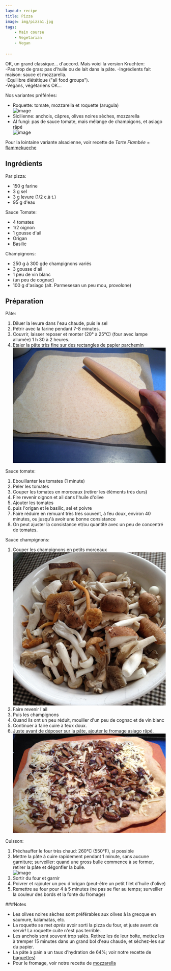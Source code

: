 ```yaml
---
layout: recipe
title: Pizza
image: img/pizza1.jpg  
tags:
    - Main course
    - Vegetarian
    - Vegan
    
---
```

OK, un grand classique... d'accord. Mais voici la version Kruchten:   
-Pas trop de gras: pas d'huile ou de lait dans la pâte. 
-Ingrédients fait maison: sauce et mozzarella.    
-Equilibre diététique ("all food groups").   
-Vegans, végétariens OK...

Nos variantes préférées:  

* Roquette: tomate, mozzarella et roquette (arugula)  
![image](img/pizza1.jpg)
* Sicilienne: anchois, câpres, olives noires sèches, mozzarella  
* Al fungi: pas de sauce tomate, mais mélange de champigons, et asiago râpé   
![image](img/pizza5.jpg)

Pour la lointaine variante alsacienne, voir recette de *Tarte Flambée* =  [flammekueche](flammekueche.html)
## Ingrédients
Par pizza: 
  
* 150 g farine
* 3 g sel
* 3 g levure (1/2 c.à t.)   
* 95 g d'eau

Sauce Tomate:  

* 4 tomates  
* 1/2 oignon  
* 1 gousse d'ail
* Origan
* Basilic

Champignons:  

* 250 g à 300 gde champignons variés
* 3 gousse d'ail
* 1 peu de vin blanc
* (un peu de cognac)
* 100 g d'asiago (alt. Parmesesan un peu mou, provolone)

## Préparation
Pâte:

1. Diluer la levure dans l'eau chaude, puis le sel
2. Pétrir avec la farine pendant 7-8 minutes.
2. Couvrir, laisser reposer et monter (20° à 25°C) (four avec lampe allumée) 1 h 30 à 2 heures.
3. Etaler la pâte très fine sur des rectangles de papier parchemin  
![image](img/pizza2.jpg)

Sauce tomate:

1. Ebouillanter les tomates (1 minute)
2. Peler les tomates
3. Couper les tomates en morceaux (retirer les éléments très durs)
4. Fire revenir oignon et ail dans l'huile d'olive
5. Ajouter les tomates
6. puis l'origan et le basilic, sel et poivre
7. Faire réduire en remuant très très souvent, à feu doux, environ 40 minutes, ou jusqu'à avoir une bonne consistance
8. On peut ajuster la consistance et/ou quantité avec un peu de concentré de tomates.

Sauce champignons:

1. Couper les champignons en petits morceaux   
![image](img/pizza3.jpg)
2. Faire revenir l'ail
3. Puis les champignons
4. Quand ils ont un peu réduit, mouiller d'un peu de cognac et de vin blanc
5. Continuer à faire cuire à feux doux.
6. Juste avant de déposer sur la pâte, ajouter le fromage asiago râpé.   
![image](img/pizza6.jpg)

Cuisson:

1. Préchauffer le four très chaud: 260°C (550°F), si possible
2. Mettre la pâte à cuire rapidement pendant 1 minute, sans aucune garniture; surveiller: quand une gross bulle commence à se former, retirer la pâte et dégonfler la bulle.   
![image](img/pizza4.jpg)
3. Sortir du four et garnir
4. Poivrer et rajouter un peu d'origan (peut-être un petit filet d'huile d'olive)
4. Remettre au four pour 4 à 5 minutes (ne pas se fier au temps; surveiller la couleur des bords et la fonte du fromage)

###Notes
* Les olives noires sèches sont préférables aux olives à la grecque en saumure, kalamatas, etc.    
* La roquette se met *après* avoir sorti la pizza du four, et juste avant de servir! La roquette cuite n'est pas terrible.  
* Les anchois sont souvent trop salés. Retirez les de leur boîte, mettez les à tremper 15 minutes dans un grand bol d'eau chaude, et séchez-les sur du papier.
* La pâte à pain a un taux d'hydration de 64%; voir notre recette de [baguettes](baguettes.html))
* Pour le fromage, voir notre recette de [mozzarella](mozzarella.html)


